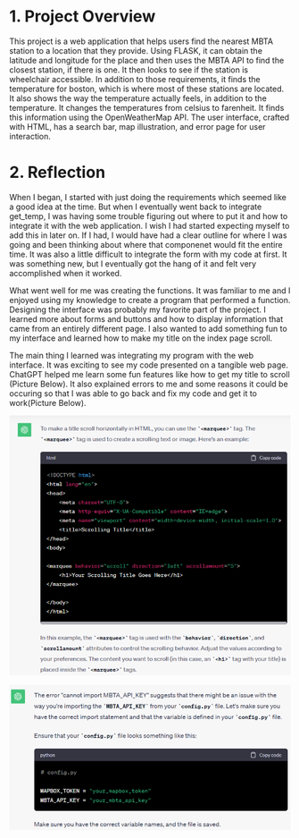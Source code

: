 # 1. Project Overview

This project is a web application that helps users find the nearest MBTA station to a location that they provide. Using FLASK, it can obtain the latitude and longitude for the place and then uses the MBTA API  to find the closest station, if there is one. It then looks to see if the station is wheelchair accessible. In addition to those requirements, it finds the temperature for boston, which is where most of these stations are located. It also shows the way the temperature actually feels, in addition to the temperature. It changes the temperatures from celsius to farenheit. It finds this information using the OpenWeatherMap API. The user interface, crafted with HTML, has a search bar, map illustration, and error page for user interaction.

# 2. Reflection

When I began, I started with just doing the requirements which seemed like a good idea at the time. But when I eventually went back to integrate get_temp, I was having some trouble figuring out where to put it and how to integrate it with the web application. I wish I had started expecting myself to add this in later on. If I had, I would have had a clear outline for where I was going and been thinking about where that componenet would fit the entire time. It was also a little difficult to integrate the form with my code at first. It was something new, but I eventually got the hang of it and felt very accomplished when it worked.

What went well for me was creating the functions. It was familiar to me and I enjoyed using my knowledge to create a program that performed a function. Designing the interface was probably my favorite part of the project. I learned more about forms and buttons and how to display information that came from an entirely different page. I also wanted to add something fun to my interface and learned how to make my title on the index page scroll. 

The main thing I learned was integrating my program with the web interface. It was exciting to see my code presented on a tangible web page. ChatGPT helped me learn some fun features like how to get my title to scroll (Picture Below). It also explained errors to me and some reasons it could be occuring so that I was able to go back and fix my code and get it to work(Picture Below).

![](image.png)

![](image-1.png)